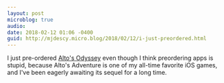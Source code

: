 ```yaml
---
layout: post
microblog: true
audio: 
date: 2018-02-12 01:06 -0400
guid: http://mjdescy.micro.blog/2018/02/12/i-just-preordered.html
---
```

I just pre-ordered [Alto's Odyssey](https://itunes.apple.com/us/app/altos-odyssey/id1182456409?mt=8) even though I think preordering apps is stupid, because Alto's Adventure is one of my all-time favorite iOS games, and I've been eagerly awaiting its sequel for a long time.
